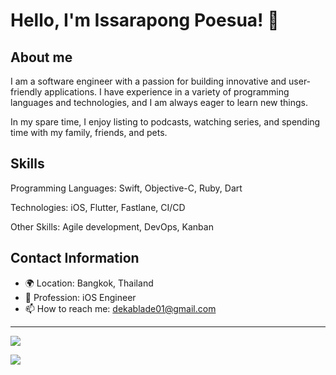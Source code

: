 # Hello, I'm Issarapong Poesua! 👋

## About me
I am a software engineer with a passion for building innovative and user-friendly applications. I have experience in a variety of programming languages and technologies, and I am always eager to learn new things.

In my spare time, I enjoy listing to podcasts, watching series, and spending time with my family, friends, and pets.

## Skills
Programming Languages: Swift, Objective-C, Ruby, Dart

Technologies: iOS, Flutter, Fastlane, CI/CD

Other Skills: Agile development, DevOps, Kanban


## Contact Information

- 🌍 Location: Bangkok, Thailand
- 💼 Profession: iOS Engineer
- 📫 How to reach me: dekablade01@gmail.com

---

![](https://github-readme-stats.vercel.app/api/top-langs/?username=dekablade01&layout=compact&theme=dark)


![](https://github-readme-stats.vercel.app/api?username=dekablade01&show_icons=true&theme=dark&hide=contribs)